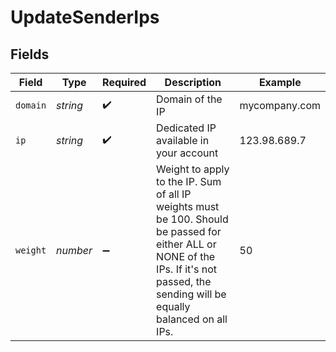 # UpdateSenderIps


## Fields

| Field                                                                                                                                                                                  | Type                                                                                                                                                                                   | Required                                                                                                                                                                               | Description                                                                                                                                                                            | Example                                                                                                                                                                                |
| -------------------------------------------------------------------------------------------------------------------------------------------------------------------------------------- | -------------------------------------------------------------------------------------------------------------------------------------------------------------------------------------- | -------------------------------------------------------------------------------------------------------------------------------------------------------------------------------------- | -------------------------------------------------------------------------------------------------------------------------------------------------------------------------------------- | -------------------------------------------------------------------------------------------------------------------------------------------------------------------------------------- |
| `domain`                                                                                                                                                                               | *string*                                                                                                                                                                               | :heavy_check_mark:                                                                                                                                                                     | Domain of the IP                                                                                                                                                                       | mycompany.com                                                                                                                                                                          |
| `ip`                                                                                                                                                                                   | *string*                                                                                                                                                                               | :heavy_check_mark:                                                                                                                                                                     | Dedicated IP available in your account                                                                                                                                                 | 123.98.689.7                                                                                                                                                                           |
| `weight`                                                                                                                                                                               | *number*                                                                                                                                                                               | :heavy_minus_sign:                                                                                                                                                                     | Weight to apply to the IP. Sum of all IP weights must be 100. Should be passed for either ALL or NONE of the IPs. If it's not passed, the sending will be equally balanced on all IPs. | 50                                                                                                                                                                                     |